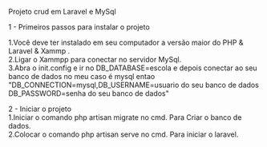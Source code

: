  

Projeto crud em Laravel e MySql

1 - Primeiros passos para instalar o projeto 

1.Você deve ter instalado em seu computador a versão maior do PHP & Laravel & Xammp .<br/>
2.Ligar o Xammpp para conectar no servidor MySql.<br/>
3.Abra o init.config e ir no DB_DATABASE=escola e depois conectar ao seu banco de dados no meu caso é mysql entao "DB_CONNECTION=mysql,DB_USERNAME=usuario do seu banco de dados
DB_PASSWORD=senha do seu banco de dados" <br/>
 


2 - Iniciar o projeto <br/>
1.Iniciar o comando php artisan migrate no cmd. Para Criar o banco de dados.<br/>
2.Colocar o comando php artisan serve no cmd. Para iniciar o laravel.<br/>

   
